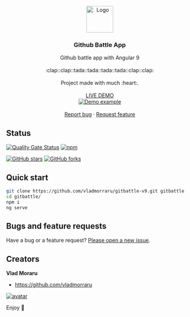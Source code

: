 <p align="center">
  <a href="https://angular.io/">
    <img src="https://www.angularexampleapp.com/assets/images/angular.svg" alt="Logo" width=72 height=72>
  </a>

  <h3 align="center">Github Battle App</h3>

  <p align="center">
    Github battle app with Angular 9
    <br>
    <br>
    :clap::clap::tada::tada::tada::tada::clap::clap:
    <br>
    <br>
    Project made with much :heart:.
    <br>
    <br>
    <a href="https://vibrant-cori-06b9bd.netlify.app/">LIVE DEMO</a>
    <br>
    <a href="https://vibrant-cori-06b9bd.netlify.app/">
      <img src="https://media.giphy.com/media/SXs42ME29230fGzKwi/giphy.gif" alt="Demo example"/>
    </a>
    <br>
    <br>
    <a href="https://github.com/vladmorraru/gitbattle-v9/issues/new">Report bug</a>
    ·
    <a href="https://github.com/vladmorraru/gitbattle-v9/issues/new">Request feature</a>
  </p>
</p>

## Status

[![Quality Gate Status](https://sonarcloud.io/api/project_badges/measure?project=vladmorraru_gitbattle-v9&metric=alert_status)](https://sonarcloud.io/dashboard?id=vladmorraru_gitbattle-v9)
[![npm](https://img.shields.io/badge/demo-online-brightgreen.svg)](https://vibrant-cori-06b9bd.netlify.app/)

[![GitHub stars](https://img.shields.io/github/stars/vladmorraru/gitbattle-v9.svg?style=social&label=Star)](https://github.com/vladmorraru/gitbattle-v9/stargazers)
[![GitHub forks](https://img.shields.io/github/forks/vladmorraru/gitbattle-v9.svg?style=social&label=Fork)](https://github.com/vladmorraru/gitbattle-v9/fork)

## Quick start

 ```bash
 git clone https://github.com/vladmorraru/gitbattle-v9.git gitbattle
 cd gitbattle/
 npm i
 ng serve
 ```

## Bugs and feature requests

Have a bug or a feature request? [Please open a new issue](https://github.com/vladmorraru/gitbattle-v9/issues/new).

## Creators

**Vlad Moraru**

- <https://github.com/vladmorraru>

<a href="https://github.com/vladmorraru" target="_blank"><img src="https://media.giphy.com/media/j3iAl8ayoNtSXubIMB/giphy.gif" border="0" alt="avatar"></a>

Enjoy :metal:
